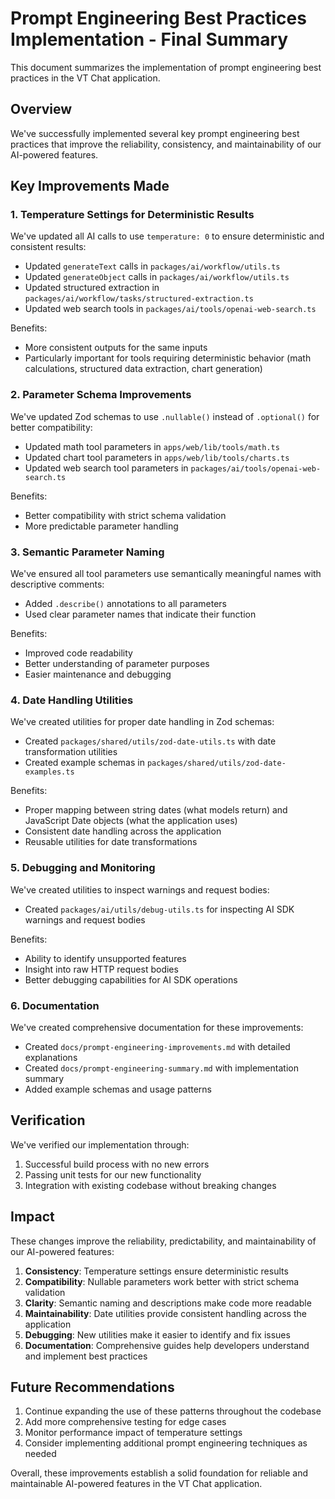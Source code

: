 # Prompt Engineering Best Practices Implementation - Final Summary

This document summarizes the implementation of prompt engineering best practices in the VT Chat application.

## Overview

We've successfully implemented several key prompt engineering best practices that improve the reliability, consistency, and maintainability of our AI-powered features.

## Key Improvements Made

### 1. Temperature Settings for Deterministic Results

We've updated all AI calls to use `temperature: 0` to ensure deterministic and consistent results:

- Updated `generateText` calls in `packages/ai/workflow/utils.ts`
- Updated `generateObject` calls in `packages/ai/workflow/utils.ts`
- Updated structured extraction in `packages/ai/workflow/tasks/structured-extraction.ts`
- Updated web search tools in `packages/ai/tools/openai-web-search.ts`

Benefits:

- More consistent outputs for the same inputs
- Particularly important for tools requiring deterministic behavior (math calculations, structured data extraction, chart generation)

### 2. Parameter Schema Improvements

We've updated Zod schemas to use `.nullable()` instead of `.optional()` for better compatibility:

- Updated math tool parameters in `apps/web/lib/tools/math.ts`
- Updated chart tool parameters in `apps/web/lib/tools/charts.ts`
- Updated web search tool parameters in `packages/ai/tools/openai-web-search.ts`

Benefits:

- Better compatibility with strict schema validation
- More predictable parameter handling

### 3. Semantic Parameter Naming

We've ensured all tool parameters use semantically meaningful names with descriptive comments:

- Added `.describe()` annotations to all parameters
- Used clear parameter names that indicate their function

Benefits:

- Improved code readability
- Better understanding of parameter purposes
- Easier maintenance and debugging

### 4. Date Handling Utilities

We've created utilities for proper date handling in Zod schemas:

- Created `packages/shared/utils/zod-date-utils.ts` with date transformation utilities
- Created example schemas in `packages/shared/utils/zod-date-examples.ts`

Benefits:

- Proper mapping between string dates (what models return) and JavaScript Date objects (what the application uses)
- Consistent date handling across the application
- Reusable utilities for date transformations

### 5. Debugging and Monitoring

We've created utilities to inspect warnings and request bodies:

- Created `packages/ai/utils/debug-utils.ts` for inspecting AI SDK warnings and request bodies

Benefits:

- Ability to identify unsupported features
- Insight into raw HTTP request bodies
- Better debugging capabilities for AI SDK operations

### 6. Documentation

We've created comprehensive documentation for these improvements:

- Created `docs/prompt-engineering-improvements.md` with detailed explanations
- Created `docs/prompt-engineering-summary.md` with implementation summary
- Added example schemas and usage patterns

## Verification

We've verified our implementation through:

1. Successful build process with no new errors
2. Passing unit tests for our new functionality
3. Integration with existing codebase without breaking changes

## Impact

These changes improve the reliability, predictability, and maintainability of our AI-powered features:

1. **Consistency**: Temperature settings ensure deterministic results
2. **Compatibility**: Nullable parameters work better with strict schema validation
3. **Clarity**: Semantic naming and descriptions make code more readable
4. **Maintainability**: Date utilities provide consistent handling across the application
5. **Debugging**: New utilities make it easier to identify and fix issues
6. **Documentation**: Comprehensive guides help developers understand and implement best practices

## Future Recommendations

1. Continue expanding the use of these patterns throughout the codebase
2. Add more comprehensive testing for edge cases
3. Monitor performance impact of temperature settings
4. Consider implementing additional prompt engineering techniques as needed

Overall, these improvements establish a solid foundation for reliable and maintainable AI-powered features in the VT Chat application.
